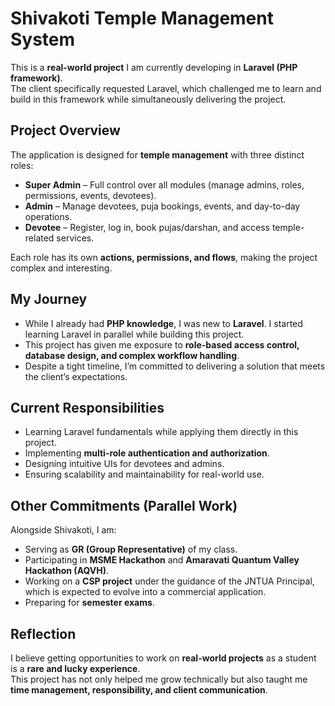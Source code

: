 # Shivakoti Temple Management System  

This is a **real-world project** I am currently developing in **Laravel (PHP framework)**.  
The client specifically requested Laravel, which challenged me to learn and build in this framework while simultaneously delivering the project.  

## Project Overview  
The application is designed for **temple management** with three distinct roles:  

- **Super Admin** – Full control over all modules (manage admins, roles, permissions, events, devotees).  
- **Admin** – Manage devotees, puja bookings, events, and day-to-day operations.  
- **Devotee** – Register, log in, book pujas/darshan, and access temple-related services.  

Each role has its own **actions, permissions, and flows**, making the project complex and interesting.  

## My Journey  
- While I already had **PHP knowledge**, I was new to **Laravel**. I started learning Laravel in parallel while building this project.  
- This project has given me exposure to **role-based access control, database design, and complex workflow handling**.  
- Despite a tight timeline, I’m committed to delivering a solution that meets the client’s expectations.  

## Current Responsibilities  
- Learning Laravel fundamentals while applying them directly in this project.  
- Implementing **multi-role authentication and authorization**.  
- Designing intuitive UIs for devotees and admins.  
- Ensuring scalability and maintainability for real-world use.  

## Other Commitments (Parallel Work)  
Alongside Shivakoti, I am:  
- Serving as **GR (Group Representative)** of my class.  
- Participating in **MSME Hackathon** and **Amaravati Quantum Valley Hackathon (AQVH)**.  
- Working on a **CSP project** under the guidance of the JNTUA Principal, which is expected to evolve into a commercial application.  
- Preparing for **semester exams**.  

## Reflection  
I believe getting opportunities to work on **real-world projects** as a student is a **rare and lucky experience**.  
This project has not only helped me grow technically but also taught me **time management, responsibility, and client communication**.  
